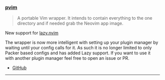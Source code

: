 <h3 id="update-pvim">
    <a href="#update-pvim">
        <span class="icon-text">
            <span class="icon">
                <i class="fa-solid fa-book"></i>
            </span>
            <span>pvim</span>
        </span>
    </a>
</h3>

> A portable Vim wrapper. It intends to contain everything to the one directory
> and if needed grab the Neovim app image.

New support for [lazy.nvim](https://github.com/folke/lazy.nvim)

The wrapper is now more intelligent with setting up your plugin manager by waiting until your config calls for it. As
such it is no longer limited to only Packer based configs and has added Lazy support. If you want to use it with
another plugin manager feel free to open an issue or PR.

- [GitHub](https://github.com/RoryNesbitt/pvim)

---
